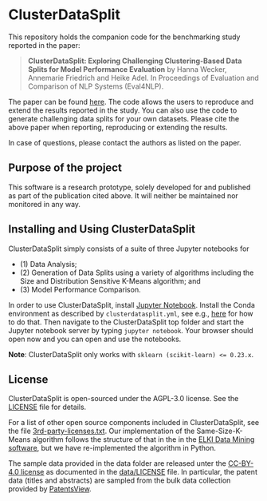 # ClusterDataSplit

This repository holds the companion code for the benchmarking study reported in the paper:

> **ClusterDataSplit: Exploring Challenging Clustering-Based Data Splits for Model
Performance Evaluation** by Hanna Wecker, Annemarie Friedrich and Heike Adel.
In Proceedings of Evaluation and Comparison of NLP Systems (Eval4NLP).

The paper can be found [here](https://www.aclweb.org/anthology/2020.eval4nlp-1.15.pdf).
The code allows the users to reproduce and extend the results reported in the study.
You can also use the code to generate challenging data splits for your own datasets.
Please cite the above paper when reporting, reproducing or extending the results.

In case of questions, please contact the authors as listed on the paper.

## Purpose of the project

This software is a research prototype, solely developed for and published as part of
the publication cited above. It will neither be maintained nor monitored in any way.

## Installing and Using ClusterDataSplit
ClusterDataSplit simply consists of a suite of three Jupyter notebooks for
* (1) Data Analysis;
* (2) Generation of Data Splits using a variety of algorithms including the Size
  and Distribution Sensitive K-Means algorithm; and
* (3) Model Performance Comparison.

In order to use ClusterDataSplit, install [Jupyter Notebook](https://jupyter.readthedocs.io/en/latest/install/notebook-classic.html).
Install the Conda environment as described by `clusterdatasplit.yml`, see e.g., [here](https://docs.conda.io/projects/conda/en/latest/user-guide/tasks/manage-environments.html)
for how to do that.
Then navigate to the ClusterDataSplit top folder and start the Jupyter notebook server
by typing `jupyter notebook`. Your browser should open now and you can open and use
the notebooks.

**Note**: ClusterDataSplit only works with `sklearn (scikit-learn) <= 0.23.x`.

## License

ClusterDataSplit is open-sourced under the AGPL-3.0 license. See the
[LICENSE](LICENSE) file for details.

For a list of other open source components included in ClusterDataSplit, see the
file [3rd-party-licenses.txt](3rd-party-licenses.txt). Our implementation of the Same-Size-K-Means algorithm follows the structure of that in the in the [ELKI Data Mining software](https://elki-project.github.io), but we have  re-implemented the algorithm in Python.

The sample data provided in the data folder are released unter the [CC-BY-4.0 license](https://creativecommons.org/licenses/by/4.0/legalcode.txt) as documented in the [data/LICENSE](data/LICENSE) file. In particular, the patent data (titles and abstracts) are sampled from the bulk data collection provided by [PatentsView](https://www.patentsview.org/download/).
